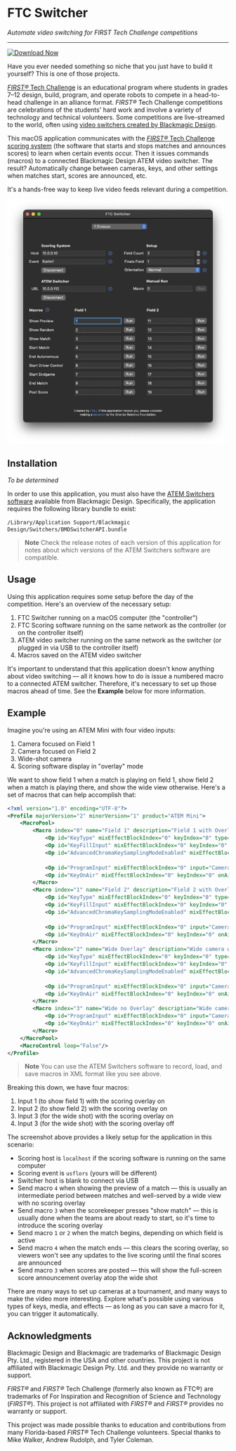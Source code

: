# FTC Switcher

_Automate video switching for FIRST Tech Challenge competitions_

---

[![Download Now](https://img.shields.io/badge/Download%20Now-F57E25)](https://assets.ftaj.me/ftcswitcher/FTC%20Switcher.dmg)

Have you ever needed something so niche that you just have to build it yourself?
This is one of those projects.

[_FIRST®_ Tech Challenge](https://www.firstinspires.org/robotics/ftc) is an educational program where students in grades 7–12 design, build, program, and operate robots to compete in a head-to-head challenge in an alliance format.
_FIRST®_ Tech Challenge competitions are celebrations of the students' hard work and involve a variety of technology and technical volunteers.
Some competitions are live-streamed to the world, often using [video switchers created by Blackmagic Design](https://www.blackmagicdesign.com/products/atemmini).

This macOS application communicates with the [_FIRST®_ Tech Challenge scoring system](https://github.com/FIRST-Tech-Challenge/scorekeeper) (the software that starts and stops matches and announces scores) to learn when certain events occur.
Then it issues commands (macros) to a connected Blackmagic Design ATEM video switcher.
The result?
Automatically change between cameras, keys, and other settings when matches start, scores are announced, etc.

It's a hands-free way to keep live video feeds relevant during a competition.

![Screenshot of FTC Switcher](doc/screenshot.png)

## Installation

_To be determined_

In order to use this application, you must also have the [ATEM Switchers software](https://www.blackmagicdesign.com/support/family/atem-live-production-switchers) available from Blackmagic Design.
Specifically, the application requires the following library bundle to exist:

```
/Library/Application Support/Blackmagic Design/Switchers/BMDSwitcherAPI.bundle
```

> **Note**
> Check the release notes of each version of this application for notes about which versions of the ATEM Switchers software are compatible.

## Usage

Using this application requires some setup before the day of the competition.
Here's an overview of the necessary setup:

1. FTC Switcher running on a macOS computer (the "controller")
2. FTC Scoring software running on the same network as the controller (or on the controller itself)
3. ATEM video switcher running on the same network as the switcher (or plugged in via USB to the controller itself)
4. Macros saved on the ATEM video switcher

It's important to understand that this application doesn't know anything about video switching — all it knows how to do is issue a numbered macro to a connected ATEM switcher.
Therefore, it's necessary to set up those macros ahead of time.
See the **Example** below for more information.

## Example

Imagine you're using an ATEM Mini with four video inputs:

1. Camera focused on Field 1
2. Camera focused on Field 2
3. Wide-shot camera
4. Scoring software display in "overlay" mode

We want to show field 1 when a match is playing on field 1, show field 2 when a match is playing there, and show the wide view otherwise. Here's a set of macros that can help accomplish that:

```xml
<?xml version="1.0" encoding="UTF-8"?>
<Profile majorVersion="2" minorVersion="1" product="ATEM Mini">
    <MacroPool>
        <Macro index="0" name="Field 1" description="Field 1 with Overlay">
            <Op id="KeyType" mixEffectBlockIndex="0" keyIndex="0" type="Chroma"/>
            <Op id="KeyFillInput" mixEffectBlockIndex="0" keyIndex="0" input="Camera4"/>
            <Op id="AdvancedChromaKeySamplingModeEnabled" mixEffectBlockIndex="0" keyIndex="0" enabled="True"/>

            <Op id="ProgramInput" mixEffectBlockIndex="0" input="Camera1"/>
            <Op id="KeyOnAir" mixEffectBlockIndex="0" keyIndex="0" onAir="True"/>
        </Macro>
        <Macro index="1" name="Field 2" description="Field 2 with Overlay">
            <Op id="KeyType" mixEffectBlockIndex="0" keyIndex="0" type="Chroma"/>
            <Op id="KeyFillInput" mixEffectBlockIndex="0" keyIndex="0" input="Camera4"/>
            <Op id="AdvancedChromaKeySamplingModeEnabled" mixEffectBlockIndex="0" keyIndex="0" enabled="True"/>

            <Op id="ProgramInput" mixEffectBlockIndex="0" input="Camera2"/>
            <Op id="KeyOnAir" mixEffectBlockIndex="0" keyIndex="0" onAir="True"/>
        </Macro>
        <Macro index="2" name="Wide Overlay" description="Wide camera with Overlay">
            <Op id="KeyType" mixEffectBlockIndex="0" keyIndex="0" type="Chroma"/>
            <Op id="KeyFillInput" mixEffectBlockIndex="0" keyIndex="0" input="Camera4"/>
            <Op id="AdvancedChromaKeySamplingModeEnabled" mixEffectBlockIndex="0" keyIndex="0" enabled="True"/>

            <Op id="ProgramInput" mixEffectBlockIndex="0" input="Camera3"/>
            <Op id="KeyOnAir" mixEffectBlockIndex="0" keyIndex="0" onAir="True"/>
        </Macro>
        <Macro index="3" name="Wide no Overlay" description="Wide camera without Overlay">
            <Op id="ProgramInput" mixEffectBlockIndex="0" input="Camera3"/>
            <Op id="KeyOnAir" mixEffectBlockIndex="0" keyIndex="0" onAir="False"/>
        </Macro>
    </MacroPool>
    <MacroControl loop="False"/>
</Profile>
```

> **Note**
> You can use the ATEM Switchers software to record, load, and save macros in XML format like you see above.

Breaking this down, we have four macros:

1. Input 1 (to show field 1) with the scoring overlay on
2. Input 2 (to show field 2) with the scoring overlay on
3. Input 3 (for the wide shot) with the scoring overlay on
4. Input 3 (for the wide shot) with the scoring overlay off

The screenshot above provides a likely setup for the application in this scenario:

* Scoring host is `localhost` if the scoring software is running on the same computer
* Scoring event is `usflors` (yours will be different)
* Switcher host is blank to connect via USB
* Send macro `4` when showing the preview of a match — this is usually an intermediate period between matches and well-served by a wide view with no scoring overlay
* Send macro `3` when the scorekeeper presses "show match" — this is usually done when the teams are about ready to start, so it's time to introduce the scoring overlay
* Send macro `1` or `2` when the match begins, depending on which field is active
* Send macro `4` when the match ends — this clears the scoring overlay, so viewers won't see any updates to the live scoring until the final scores are announced
* Send macro `3` when scores are posted — this will show the full-screen score announcement overlay atop the wide shot

There are many ways to set up cameras at a tournament, and many ways to make the video more interesting.
Explore what's possible using various types of keys, media, and effects — as long as you can save a macro for it, you can trigger it automatically.

## Acknowledgments

Blackmagic Design and Blackmagic are trademarks of Blackmagic Design Pty. Ltd., registered in the USA and other countries.
This project is not affiliated with Blackmagic Design Pty. Ltd. and they provide no warranty or support.

_FIRST®_ and _FIRST®_ Tech Challenge (formerly also known as FTC®) are trademarks of For Inspiration and Recognition of Science and Technology (_FIRST®_).
This project is not affiliated with _FIRST®_ and _FIRST®_ provides no warranty or support.

This project was made possible thanks to education and contributions from many Florida-based _FIRST®_ Tech Challenge volunteers.
Special thanks to Mike Walker, Andrew Rudolph, and Tyler Coleman.
